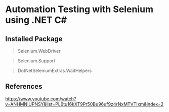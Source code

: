 # Automation Testing with Selenium using .NET C#

## Installed Package
> Selenium.WebDriver

> Selenium.Support

> DotNetSeleniumExtras.WaitHelpers

## References
https://www.youtube.com/watch?v=ANHMNIUPNSY&list=PL6tu16kXT9Pr50Bu96uf9z4rNxMTVTIxm&index=2